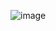 ![image](https://github.com/haechanp/haechanp-Android-app/assets/144800399/fb1feba7-f20f-4d1c-8532-7b0e3bc0f94b)

